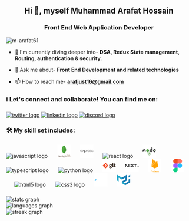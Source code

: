 <h2 align="center">Hi 👋, myself Muhammad Arafat Hossain</h2>
<h3 align="center">Front End Web Application Developer</h3>

<p align="left"> <img src="https://komarev.com/ghpvc/?username=m-arafat61&label=Profile%20views&color=0e75b6&style=flat" alt="m-arafat61" /> </p>

- 🌱 I'm currently diving deeper into- **DSA, Redux State management, Routing, authentication & security.**

- 💬 Ask me about- **Front End Development and related technologies**

- 📫 How to reach me- **arafjust16@gmail.com**

<h3 align="left">ℹ️ Let's connect and collaborate! You can find me on:</h3>

###
<p align="left">
<a href="https://twitter.com/m_arafat61" target="blank"><img src="https://img.shields.io/static/v1?message=Twitter&logo=twitter&label=&color=1DA1F2&logoColor=white&labelColor=&style=for-the-badge" height="36" alt="twitter logo" /></a>
<a href="https://linkedin.com/in/m-arafat61" target="blank">  <img src="https://img.shields.io/static/v1?message=LinkedIn&logo=linkedin&label=&color=0077B5&logoColor=white&labelColor=&style=for-the-badge" height="36" alt="linkedin logo" /></a>
<a href="https://linkedin.com/in/m-arafat61" target="blank"><img src="https://img.shields.io/static/v1?message=Discord&logo=discord&label=&color=7289DA&logoColor=white&labelColor=&style=for-the-badge" height="36" alt="discord logo" /></a>
</p>

<h3 align="left">🛠 My skill set includes:</h3>

###
<div align="left">
  <img src="https://cdn.jsdelivr.net/gh/devicons/devicon/icons/javascript/javascript-original.svg" height="36" alt="javascript logo"  />
  <img width="18" />
  <img src="https://github.com/devicons/devicon/blob/v2.15.1/icons/mongodb/mongodb-original-wordmark.svg" height="36" alt="mongodb logo"  />
  <img width="18" />
  <img src="https://github.com/devicons/devicon/blob/v2.15.1/icons/express/express-original-wordmark.svg" height="36" alt="express logo"  />
  <img width="18" />
  <img src="https://cdn.jsdelivr.net/gh/devicons/devicon/icons/react/react-original.svg" height="36" alt="react logo"  />
  <img width="18" />
  <img src="https://github.com/devicons/devicon/blob/v2.15.1/icons/nodejs/nodejs-original-wordmark.svg" height="36" alt="node logo"  />
  <img width="18" />
  <img src="https://cdn.jsdelivr.net/gh/devicons/devicon/icons/typescript/typescript-original.svg" height="36" alt="typescript logo"  />
  <img width="18" />
    <img src="https://cdn.jsdelivr.net/gh/devicons/devicon/icons/python/python-original.svg" height="36" alt="python logo"  />
  <img width="18" />
  <img src="https://github.com/devicons/devicon/blob/v2.15.1/icons/git/git-original-wordmark.svg" height="36" alt="git logo"  />
  <img width="18" />

   <img src="https://github.com/devicons/devicon/blob/v2.15.1/icons/nextjs/nextjs-original-wordmark.svg" height="36" alt="nextjs logo"  />
  <img width="18" />
   <img src="https://github.com/devicons/devicon/blob/v2.15.1/icons/firebase/firebase-plain-wordmark.svg" height="36" alt="firebase logo"  />
  <img width="18" />
   <img src="https://github.com/devicons/devicon/blob/v2.15.1/icons/figma/figma-original.svg" height="36" alt="figma logo"  />
  <img width="18" />
  <img src="https://cdn.jsdelivr.net/gh/devicons/devicon/icons/html5/html5-original.svg" height="36" alt="html5 logo"  />
  <img width="18" />
  <img src="https://cdn.jsdelivr.net/gh/devicons/devicon/icons/css3/css3-original.svg" height="36" alt="css3 logo"  />
  <img width="18" />
  <img src="https://github.com/devicons/devicon/blob/v2.15.1/icons/tailwindcss/tailwindcss-original-wordmark.svg" height="36" alt="tailwindcss logo"  />
  <img width="18" />
    <img src="https://github.com/devicons/devicon/blob/v2.15.1/icons/materialui/materialui-original.svg" height="36" alt="mui logo"  />
    <img width="18" />
</div>

###
<div align="left">
  <img src="https://github-readme-stats.vercel.app/api?username=m-arafat61&hide_title=false&hide_rank=false&show_icons=true&include_all_commits=true&count_private=true&disable_animations=false&theme=dracula&locale=en&hide_border=false" height="150" alt="stats graph"/>
</div>
  <div align="left">
  <img src="https://github-readme-stats.vercel.app/api/top-langs?username=m-arafat61&locale=en&hide_title=false&layout=compact&card_width=320&langs_count=5&theme=dracula&hide_border=false" height="150" alt="languages graph"/>
    </div>
  <div align="left">
  <img src="https://streak-stats.demolab.com?user=m-arafat61&locale=en&mode=daily&theme=dark&hide_border=false&border_radius=5&order=3" height="220" alt="streak graph"/>
</div>
